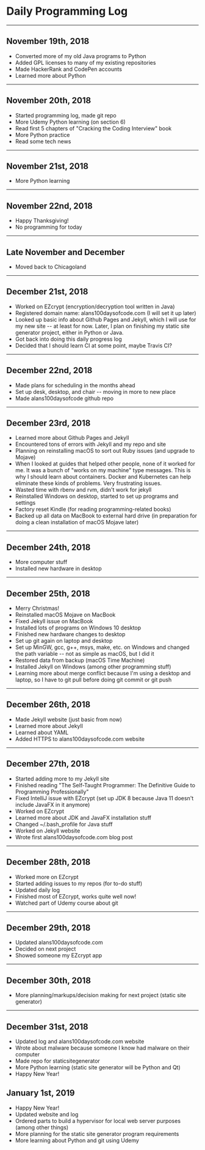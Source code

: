 # Daily Programming Log
---
## November 19th, 2018

* Converted more of my old Java programs to Python
* Added GPL licenses to many of my existing repositories
* Made HackerRank and CodePen accounts
* Learned more about Python

---

## November 20th, 2018

* Started programming log, made git repo
* More Udemy Python learning (on section 6)
* Read first 5 chapters of "Cracking the Coding Interview" book
* More Python practice
* Read some tech news

---

## November 21st, 2018

* More Python learning

---

## November 22nd, 2018

* Happy Thanksgiving!
* No programming for today

---

## Late November and December

* Moved back to Chicagoland

---

## December 21st, 2018

* Worked on EZcrypt (encryption/decryption tool written in Java)
* Registered domain name: alans100daysofcode.com (I will set it up later)
* Looked up basic info about Github Pages and Jekyll, which I will use for my new site -- at least for now. Later, I plan on finishing my static site generator project, either in Python or Java.
* Got back into doing this daily progress log
* Decided that I should learn CI at some point, maybe Travis CI?

---

## December 22nd, 2018

* Made plans for scheduling in the months ahead
* Set up desk, desktop, and chair -- moving in more to new place
* Made alans100daysofcode github repo

---

## December 23rd, 2018

* Learned more about Github Pages and Jekyll
* Encountered tons of errors with Jekyll and my repo and site
* Planning on reinstalling macOS to sort out Ruby issues (and upgrade to Mojave)
* When I looked at guides that helped other people, none of it worked for me. It was a bunch of "works on my machine" type messages. This is why I should learn about containers. Docker and Kubernetes can help eliminate these kinds of problems. Very frustrating issues. 
* Wasted time with rbenv and rvm, didn't work for jekyll
* Reinstalled Windows on desktop, started to set up programs and settings
* Factory reset Kindle (for reading programming-related books)
* Backed up all data on MacBook to external hard drive (in preparation for doing a clean installation of macOS Mojave later)

---

## December 24th, 2018

* More computer stuff
* Installed new hardware in desktop

---

## December 25th, 2018

* Merry Christmas!
* Reinstalled macOS Mojave on MacBook
* Fixed Jekyll issue on MacBook
* Installed lots of programs on Windows 10 desktop
* Finished new hardware changes to desktop
* Set up git again on laptop and desktop
* Set up MinGW, gcc, g++, msys, make, etc. on Windows and changed the path variable -- not as simple as macOS, but I did it
* Restored data from backup (macOS Time Machine)
* Installed Jekyll on Windows (among other programming stuff)
* Learning more about merge conflict because I'm using a desktop and laptop, so I have to git pull before doing git commit or git push

---

## December 26th, 2018

* Made Jekyll website (just basic from now)
* Learned more about Jekyll
* Learned about YAML
* Added HTTPS to alans100daysofcode.com website

---

## December 27th, 2018

* Started adding more to my Jekyll site
* Finished reading "The Self-Taught Programmer: The Definitive Guide to Programming Professionally"
* Fixed IntelliJ issue with EZcrypt (set up JDK 8 because Java 11 doesn't include JavaFX in it anymore)
* Worked on EZcrypt
* Learned more about JDK and JavaFX installation stuff
* Changed ~/.bash_profile for Java stuff
* Worked on Jekyll website
* Wrote first alans100daysofcode.com blog post

---

## December 28th, 2018

* Worked more on EZcrypt
* Started adding issues to my repos (for to-do stuff)
* Updated daily log
* Finished most of EZcrypt, works quite well now!
* Watched part of Udemy course about git

---

## December 29th, 2018

* Updated alans100daysofcode.com
* Decided on next project
* Showed someone my EZcrypt app

---

## December 30th, 2018

* More planning/markups/decision making for next project (static site generator)

---

## December 31st, 2018

* Updated log and alans100daysofcode.com website
* Wrote about malware because someone I know had malware on their computer
* Made repo for staticsitegenerator
* More Python learning (static site  generator will be Python and Qt)
* Happy New Year!

## January 1st, 2019

* Happy New Year!
* Updated website and log
* Ordered parts to build a hypervisor for local web server purposes (among other things)
* More planning for the static site generator program requirements
* More learning about Python and git using Udemy


